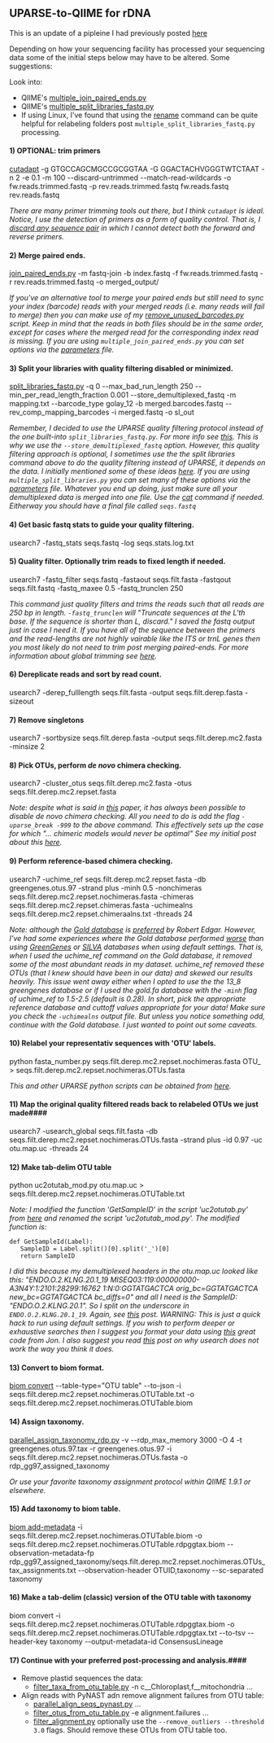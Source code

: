 ## UPARSE-to-QIIME for rDNA ##

This is an update of a pipleine I had previously posted [here](https://groups.google.com/forum/#!msg/qiime-forum/zqmvpnZe26g/ksFmMwDHPi8J)

Depending on how your sequencing facility has processed your sequencing data some of the initial steps below may have to be altered. Some suggestions:

Look into:
   - QIIME's [multiple_join_paired_ends.py](http://qiime.org/scripts/multiple_join_paired_ends.html)
   - QIIME's [multiple_split_libraries_fastq.py](http://qiime.org/scripts/multiple_split_libraries_fastq.html)
   - If using Linux, I've found that using the [rename](http://www.computerhope.com/unix/rename.htm) command can be quite helpful for relabeling folders post `multiple_split_libraries_fastq.py` processing.
    

#### 1) OPTIONAL: trim primers ####
[cutadapt](https://github.com/marcelm/cutadapt) -g GTGCCAGCMGCCGCGGTAA -G GGACTACHVGGGTWTCTAAT -n 2 -e 0.1 -m 100 --discard-untrimmed --match-read-wildcards -o fw.reads.trimmed.fastq -p rev.reads.trimmed.fastq fw.reads.fastq rev.reads.fastq

*There are many primer trimming tools out there, but I think `cutadapt` is ideal. Notice, I use the detection of primers as a form of quality control. That is, I [discard any sequence pair](https://cutadapt.readthedocs.io/en/stable/guide.html#filtering-paired-end-reads) in which I cannot detect both the forward and reverse primers.*

#### 2) Merge paired ends. ####
[join_paired_ends.py](http://qiime.org/scripts/join_paired_ends.html) -m fastq-join -b index.fastq -f fw.reads.trimmed.fastq -r rev.reads.trimmed.fastq -o merged_output/

*If you've an alternative tool to merge your paired ends but still need to sync your index (barcode) reads with your merged reads (i.e. many reads will fail to merge) then you can make use of my [remove_unused_barcodes.py](https://gist.github.com/mikerobeson/e5c0f0678a4785f8cf05) script. Keep in mind that the reads in both files should be in the same order, except for cases where the merged read for the corresponding index read is missing. If you are using `multiple_join_paired_ends.py` you can set options via the [parameters](http://qiime.org/documentation/qiime_parameters_files.html) file.*

#### 3) Split your libraries with quality filtering disabled or minimized. ####
[split_libraries_fastq.py](http://qiime.org/scripts/split_libraries_fastq.html) -q 0 --max_bad_run_length 250 --min_per_read_length_fraction 0.001 --store_demultiplexed_fastq -m mapping.txt --barcode_type golay_12 -b merged.barcodes.fastq --rev_comp_mapping_barcodes -i merged.fastq -o sl_out

*Remember, I decided to use the UPARSE quality filtering protocol instead of the one built-into `split_libraries_fastq.py`. For more info see [this](http://drive5.com/usearch/manual/avgq.html). This is why we use the `--store_demultiplexed_fastq` option. However, this quality filtering approach is optional, I sometimes use the the split libraries command above to do the quality filtering instead of UPARSE, it depends on the data. I initially mentioned some of these ideas [here](https://groups.google.com/d/msg/qiime-forum/zqmvpnZe26g/paTB6OSRiGwJ). If you are using `multiple_split_libraries.py` you can set many of these options via the [parameters](http://qiime.org/documentation/qiime_parameters_files.html) file. Whatever you end up doing, just make sure all your demultiplexed data is merged into one file. Use the [cat](https://en.wikipedia.org/wiki/Cat_(Unix)) command if needed. Eitherway you should have a final file called `seqs.fastq`*


#### 4) Get basic fastq stats to guide your quality filtering. ####
usearch7 -fastq_stats seqs.fastq -log seqs.stats.log.txt

#### 5) Quality filter. Optionally trim reads to fixed length if needed. ####
usearch7 -fastq_filter seqs.fastq -fastaout seqs.filt.fasta -fastqout seqs.filt.fastq -fastq_maxee 0.5 -fastq_trunclen 250

*This command just quality filters and trims the reads such that all reads are 250 bp in length. `-fastq_trunclen` will "Truncate sequences at the L'th base. If the sequence is shorter than L, discard." I saved the fastq output just in case I need it. If you have all of the sequence between the primers and the read-lengths are not highly vairable like the ITS or trnL genes then you most likely do not need to trim post merging paired-ends. For more information about global trimming see [here](http://www.drive5.com/usearch/manual/global_trimming.html).*

#### 6) Dereplicate reads and sort by read count. ####
usearch7 -derep_fulllength seqs.filt.fasta -output seqs.filt.derep.fasta -sizeout 

#### 7) Remove singletons ####
usearch7 -sortbysize seqs.filt.derep.fasta -output seqs.filt.derep.mc2.fasta -minsize 2

#### 8) Pick OTUs, perform *de novo* chimera checking. ####
usearch7 -cluster_otus seqs.filt.derep.mc2.fasta -otus seqs.filt.derep.mc2.repset.fasta

*Note: despite what is said in [this](http://onlinelibrary.wiley.com/doi/10.1111/1462-2920.12610/abstract;jsessionid=2CD2390EEFFF1D570F2B94CAC3638AA7.f04t04) paper, it has always been possible to disable de novo chimera checking. All you need to do is add the flag `-uparse_break -999` to the above command. This effectively sets up the case for which "... chimeric models would never be optimal" See my initial post about this [here](https://groups.google.com/d/msg/qiime-forum/zqmvpnZe26g/V7hUUskPrqgJ).*

#### 9) Perform reference-based chimera checking. ####
usearch7 -uchime_ref seqs.filt.derep.mc2.repset.fasta -db greengenes.otus.97 -strand plus -minh 0.5 -nonchimeras seqs.filt.derep.mc2.repset.nochimeras.fasta -chimeras seqs.filt.derep.mc2.repset.chimeras.fasta -uchimealns seqs.filt.derep.mc2.repset.chimeraalns.txt -threads 24

*Note: although the [Gold database](http://drive5.com/uchime/uchime_download.html) is [preferred](http://drive5.com/usearch/manual/uparse_pipeline.html) by Robert Edgar. However, I've had some experiences where the Gold database performed [worse](https://groups.google.com/d/msg/qiime-forum/zqmvpnZe26g/paTB6OSRiGwJ) than using [GreenGenes](http://greengenes.secondgenome.com/downloads) or [SILVA](http://www.arb-silva.de/download/archive/qiime/) databases when using default settings. That is, when I used the uchime_ref command on the Gold database, it removed some of the most abundant reads in my dataset. uchime_ref removed these OTUs (that I knew should have been in our data) and skewed our results heavily. This issue went away either when I opted to use the the 13_8 greengenes database or if I used the gold.fa database with the `-minh` flag of uchime_ref to 1.5-2.5 (default is 0.28). In short, pick the appropriate reference database and cuttoff values appropriate for your data! Make sure you check the `-uchimealns` output file. But unless you notice something odd, continue with the Gold database. I just wanted to point out some caveats.*

#### 10) Relabel your representativ sequences with 'OTU' labels. ####
python fasta_number.py seqs.filt.derep.mc2.repset.nochimeras.fasta OTU_ > seqs.filt.derep.mc2.repset.nochimeras.OTUs.fasta

*This and other UPARSE python scripts can be obtained from [here](http://drive5.com/python/).*

#### 11) Map the original quality filtered reads back to relabeled OTUs we just made####
usearch7 -usearch_global seqs.filt.fasta -db seqs.filt.derep.mc2.repset.nochimeras.OTUs.fasta -strand plus -id 0.97 -uc otu.map.uc -threads 24

#### 12) Make tab-delim OTU table ####
python uc2otutab_mod.py otu.map.uc > seqs.filt.derep.mc2.repset.nochimeras.OTUTable.txt

*Note: I modified the function 'GetSampleID' in the script 'uc2otutab.py' from [here](http://drive5.com/python/) and renamed the script 'uc2otutab_mod.py'. The modified function is:*

    def GetSampleId(Label): 
       SampleID = Label.split()[0].split('_')[0] 
       return SampleID 

*I did this because my demultiplexed headers in the otu.map.uc looked like this:
"ENDO.O.2.KLNG.20.1_19 MISEQ03:119:000000000-A3N4Y:1:2101:28299:16762 1:N:0:GGTATGACTCA orig_bc=GGTATGACTCA new_bc=GGTATGACTCA bc_diffs=0" and all I need is the SampleID: "ENDO.O.2.KLNG.20.1". So I split on the underscore in `ENDO.O.2.KLNG.20.1_19`. Again, see [this](https://groups.google.com/d/msg/qiime-forum/zqmvpnZe26g/ksFmMwDHPi8J) post. WARNING: This is just a quick hack to run using default settings. If you wish to perform deeper or exhaustive searches then I suggest you format your data using [this](https://github.com/leffj/helper-code-for-uparse) great code from Jon. I also suggest you read [this](http://microbiome.mit.edu/2016/02/07/usearch/) post on why usearch does not work the way you think it does.*

#### 13) Convert to biom format. ####
[biom convert](http://biom-format.org/documentation/biom_conversion.html) --table-type="OTU table" --to-json -i seqs.filt.derep.mc2.repset.nochimeras.OTUTable.txt -o seqs.filt.derep.mc2.repset.nochimeras.OTUTable.biom

#### 14) Assign taxonomy. ####
[parallel_assign_taxonomy_rdp.py](http://qiime.org/scripts/parallel_assign_taxonomy_rdp.html) -v --rdp_max_memory 3000 -O 4 -t greengenes.otus.97.tax -r greengenes.otus.97 -i seqs.filt.derep.mc2.repset.nochimeras.OTUs.fasta -o rdp_gg97_assigned_taxonomy

*Or use your favorite taxonomy assignment protocol within QIIME 1.9.1 or elsewhere.*

#### 15) Add taxonomy to biom table. ####
[biom add-metadata](http://biom-format.org/documentation/adding_metadata.html) -i seqs.filt.derep.mc2.repset.nochimeras.OTUTable.biom -o seqs.filt.derep.mc2.repset.nochimeras.OTUTable.rdpggtax.biom --observation-metadata-fp rdp_gg97_assigned_taxonomy/seqs.filt.derep.mc2.repset.nochimeras.OTUs_tax_assignments.txt --observation-header OTUID,taxonomy --sc-separated taxonomy

#### 16) Make a tab-delim (classic) version of the OTU table with taxonomy ####
biom convert -i seqs.filt.derep.mc2.repset.nochimeras.OTUTable.rdpggtax.biom -o seqs.filt.derep.mc2.repset.nochimeras.OTUTable.rdpggtax.txt --to-tsv --header-key taxonomy --output-metadata-id ConsensusLineage

#### 17) Continue with your preferred post-processing and analysis.####
- Remove plastid sequences the data:
    - [filter_taxa_from_otu_table.py](http://qiime.org/scripts/filter_taxa_from_otu_table.html) -n  c\__Chloroplast,f\__mitochondria ...
- Align reads with PyNAST adn remove alignment failures from OTU table:
    - [parallel_align_seqs_pynast.py](http://qiime.org/scripts/parallel_align_seqs_pynast.html) ...
    - [filter_otus_from_otu_table.py](http://qiime.org/scripts/filter_otus_from_otu_table.html) -e alignment.failures ...
    - [filter_alignment.py](http://qiime.org/scripts/filter_alignment.html) optionally use the `--remove_outliers --threshold 3.0` flags. Should remove these OTUs from OTU table too. 

